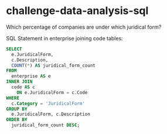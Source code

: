 # challenge-data-analysis-sql

Which percentage of companies are under which juridical form?

SQL Statement in enterprise joining code tables:
```sql
SELECT 
  e.JuridicalForm, 
  c.Description, 
  COUNT(*) AS juridical_form_count
FROM 
  enterprise AS e
INNER JOIN 
  code AS c 
    ON e.JuridicalForm = c.Code 
WHERE 
  c.Category = 'JuridicalForm'
GROUP BY 
  e.JuridicalForm, c.Description
ORDER BY 
  juridical_form_count DESC;
